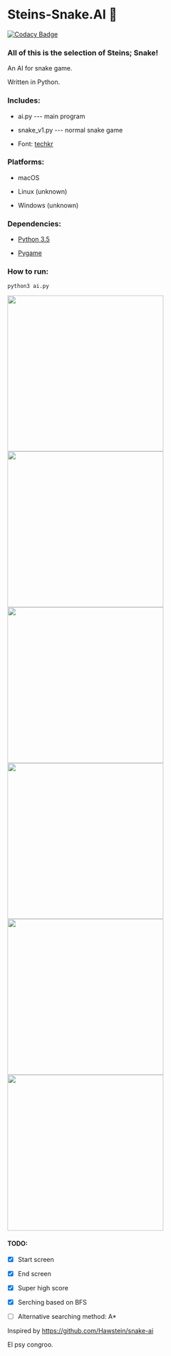 # Steins-Snake.AI 🐍

[![Codacy Badge](https://api.codacy.com/project/badge/Grade/e2114955c9064c0daf2ea2a153f09cdc)](https://www.codacy.com/app/oblivion1221/Steins-Snake.AI?utm_source=github.com&utm_medium=referral&utm_content=Oblivion1221/Steins-Snake.AI&utm_campaign=badger)

### All of this is the selection of Steins; Snake! 

An AI for snake game. 

Written in Python.

### Includes:
- ai.py    ---      main program

- snake_v1.py  ---  normal snake game

- Font: [techkr](http://www.dafont.com/techkr.font)

### Platforms:
- macOS

- Linux (unknown)

- Windows (unknown)

### Dependencies:
- [Python 3.5](https://www.python.org/downloads/release/python-350/)

- [Pygame](http://www.pygame.org/download.shtml)

### How to run:
```
python3 ai.py
```

<img src="https://github.com/Oblivion1221/Steins-Snake.AI/blob/master/images/steins%3Bsnake.png" width="350">
<img src="https://github.com/Oblivion1221/Steins-Snake.AI/blob/master/images/running0.png" width="350">
<img src="https://github.com/Oblivion1221/Steins-Snake.AI/blob/master/images/running1.png" width="350">
<img src="https://github.com/Oblivion1221/Steins-Snake.AI/blob/master/images/running2.png" width="350">
<img src="https://github.com/Oblivion1221/Steins-Snake.AI/blob/master/images/running3.png" width="350">
<img src="https://github.com/Oblivion1221/Steins-Snake.AI/blob/master/images/high_score.png" width="350">

#### TODO:

- [x] Start screen

- [x] End screen

- [x] Super high score

- [x] Serching based on BFS

- [ ] Alternative searching method: A*


Inspired by https://github.com/Hawstein/snake-ai


El psy congroo.
